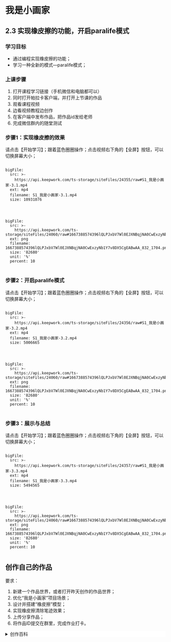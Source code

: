 <script type="text/javascript" src="https://macros.keepwork.com/macro.js"></script>

# 我是小画家

## **2.3 实现橡皮擦的功能，开启paralife模式** 

### 学习目标
  - 通过编程实现橡皮擦的功能；
  - 学习一种全新的模式—paralife模式；
  
### 上课步骤
1. 打开课程学习链接（手机微信和电脑都可以）
2. 同时打开帕拉卡客户端，并打开上节课的作品
3. 观看课程视频
4. 边看视频教程边创作
5. 在客户端中发布作品，把作品id发给老师
6. 完成微信群内的随堂测试
### 步骤1：实现橡皮擦的效果
请点击【开始学习】；跟着蓝色圈圈操作；点击视频右下角的【全屏】按钮，可以切换屏幕大小；

```@BigFile

bigFile:
  src: >-
    https://api.keepwork.com/ts-storage/siteFiles/24355/raw#S1_我是小画家-3.1.mp4
  ext: mp4
  filename: S1_我是小画家-3.1.mp4
  size: 10931076
          
```



<div style="text-align:center;margin:40px">
  
   
</div>

 
```@BigFile
bigFile:
  src: >-
    https://api.keepwork.com/ts-storage/siteFiles/24060/raw#1667388574396lQLPJxbV7Wl0EJXNBqjNA0CwExzyNb1Y7v8DX5CgEABwAA_832_1704.png
  ext: png
  filename: 1667388574396lQLPJxbV7Wl0EJXNBqjNA0CwExzyNb1Y7v8DX5CgEABwAA_832_1704.png
  size: '82680'
  unit: '%'
  percent: 10

```
<div style="text-align:center;margin:40px">
  
   
</div>


### 步骤2：开启paralife模式
请点击【开始学习】；跟着蓝色圈圈操作；点击视频右下角的【全屏】按钮，可以切换屏幕大小；

```@BigFile

bigFile:
  src: >-
    https://api.keepwork.com/ts-storage/siteFiles/24356/raw#S1_我是小画家-3.2.mp4
  ext: mp4
  filename: S1_我是小画家-3.2.mp4
  size: 5006665
          
```



<div style="text-align:center;margin:40px">
  
   
</div>

 
```@BigFile
bigFile:
  src: >-
    https://api.keepwork.com/ts-storage/siteFiles/24060/raw#1667388574396lQLPJxbV7Wl0EJXNBqjNA0CwExzyNb1Y7v8DX5CgEABwAA_832_1704.png
  ext: png
  filename: 1667388574396lQLPJxbV7Wl0EJXNBqjNA0CwExzyNb1Y7v8DX5CgEABwAA_832_1704.png
  size: '82680'
  unit: '%'
  percent: 10

```
<div style="text-align:center;margin:40px">
  
   
</div>

### 步骤3：展示与总结
请点击【开始学习】；跟着蓝色圈圈操作；点击视频右下角的【全屏】按钮，可以切换屏幕大小；

```@BigFile

bigFile:
  src: >-
    https://api.keepwork.com/ts-storage/siteFiles/24357/raw#S1_我是小画家-3.3.mp4
  ext: mp4
  filename: S1_我是小画家-3.3.mp4
  size: 5494565
          
```



<div style="text-align:center;margin:40px">
  
   
</div>

 
```@BigFile
bigFile:
  src: >-
    https://api.keepwork.com/ts-storage/siteFiles/24060/raw#1667388574396lQLPJxbV7Wl0EJXNBqjNA0CwExzyNb1Y7v8DX5CgEABwAA_832_1704.png
  ext: png
  filename: 1667388574396lQLPJxbV7Wl0EJXNBqjNA0CwExzyNb1Y7v8DX5CgEABwAA_832_1704.png
  size: '82680'
  unit: '%'
  percent: 10

```
<div style="text-align:center;margin:40px">
  
   
</div>


## 创作自己的作品
  
要求：
1. 新建一个作品世界，或者打开昨天创作的作品世界；
2. 优化“我是小画家”项目场景；
3. 设计并搭建“橡皮擦”模型；
4. 实现橡皮擦清除笔迹效果；
5. 上传分享作品；
6. 将作品ID提交在群里，完成作业打卡。
<details style="background-color:white">
  <summary>创作百科</summary><p>

#### paralife模式
  
/paralife show命令可以将世界切换到一种全新的模式，如果你使用手机或者平板等移动设备，在这个模式下，你可以通过手指操作场景中的物品，还可以多人同时拖动呢。例如，在画板世界开启这个模式，动动手指就可以拖动画笔和橡皮擦随心所欲地作画啦！

![](https://api.keepwork.com/ts-storage/siteFiles/23223/raw#1665651406189image.png) 


</p></details>

